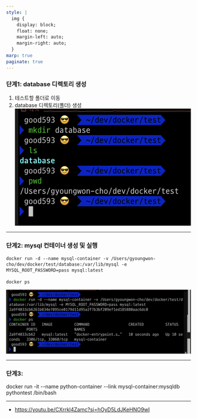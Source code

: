 ```yaml
---
style: |
  img {
    display: block;
    float: none;
    margin-left: auto;
    margin-right: auto;
  }
marp: true
paginate: true
---
```

### 단계1: database 디렉토리 생성 
1. 테스트할 폴더로 이동 
2. database 디렉토리(폴더) 생성 
![bg right w:600](image.png)

---
### 단계2: mysql 컨테이너 생성 및 실행 
```shell
docker run -d --name mysql-container -v /Users/gyoungwon-cho/dev/docker/test/database:/var/lib/mysql -e MYSQL_ROOT_PASSWORD=pass mysql:latest

docker ps
```
![Alt text](image-1.png)

---
### 단계3: 
docker run -it --name python-container --link mysql-container:mysqldb pythontest /bin/bash

---
- https://youtu.be/CXrrkl4Zamc?si=hOyD5LdJKeHNO9wI


